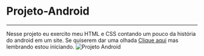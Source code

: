 # Projeto-Android
---
Nesse projeto eu exercito meu HTML e CSS contando um pouco da história do android em um site.
Se quiserem dar uma olhada [Clique aqui](https://leandrokastilho.github.io/projeto-android/)
mas lembrando estou iniciando.
![Projeto Android](https://user-images.githubusercontent.com/119023278/213542487-cb0270bf-b337-4297-8c25-f18b96bb1219.png)
